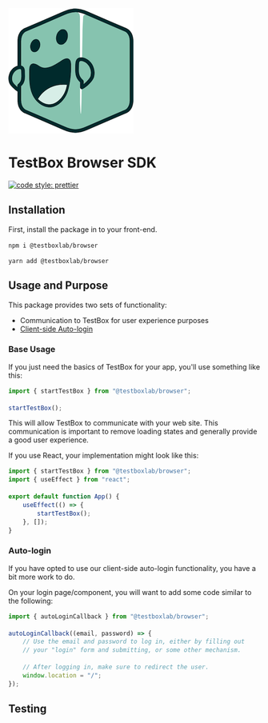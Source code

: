 <img src="docs/pedals.png" srcSet="docs/pedals@2x.png 2x">

# TestBox Browser SDK

[![code style: prettier](https://img.shields.io/badge/code_style-prettier-ff69b4.svg?style=flat-square)](https://github.com/prettier/prettier)

## Installation

First, install the package in to your front-end.

`npm i @testboxlab/browser`

`yarn add @testboxlab/browser`

## Usage and Purpose

This package provides two sets of functionality:

* Communication to TestBox for user experience purposes
* [Client-side Auto-login][1]
### Base Usage

If you just need the basics of TestBox for your app, you'll use something like this:

```javascript
import { startTestBox } from "@testboxlab/browser";

startTestBox();
```

This will allow TestBox to communicate with your web site. This communication is
important to remove loading states and generally provide a good user experience.

If you use React, your implementation might look like this:

```javascript
import { startTestBox } from "@testboxlab/browser";
import { useEffect } from "react";

export default function App() {
    useEffect(() => {
        startTestBox();
    }, []);
}
```

### Auto-login

If you have opted to use our client-side auto-login functionality, you have a bit
more work to do.

On your login page/component, you will want to add some code similar to the following:

```javascript
import { autoLoginCallback } from "@testboxlab/browser";

autoLoginCallback((email, password) => {
    // Use the email and password to log in, either by filling out
    // your "login" form and submitting, or some other mechanism.

    // After logging in, make sure to redirect the user.
    window.location = "/";
});
```

## Testing

[1]: https://partner-docs.testbox.com/docs/autologin/javascript/
